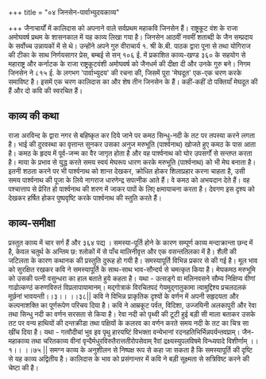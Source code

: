 +++
title = "०४ जिनसेन-पार्वाभ्युदयकाव्य"

+++
जैनाचार्यों में कालिदास को अपनाने वाले सर्वप्रथम महाकवि जिनसेन हैं। राष्ट्रकूट वंश के राजा अमोघवर्ष प्रथम के शासनकाल में यह काव्य लिखा गया है। जिनसेन आठवीं नवमीं शताब्दी के जैन सम्प्रदाय के सर्वोच्च उन्नायकों में से थे। उन्होंने अपने गुरु वीराचार्य
१. श्री के.बी. पाठक द्वारा पूना से तथा योगिराज की टीका के साथ निर्णयसागर प्रेस, बम्बई से
सन् १०६ ई. में प्रकाशित
काव्य-खण्ड
३६० के सहयोग से महाराष्ट्र और कर्नाटक के राजा राष्ट्रकूटवंशी अमोघवर्ष को जैनधर्म की दीक्षा दी और उनके गुरु बने। निगम
जिनसेन ने ८१५ ई. के लगभग 'पार्वाभ्युदय' की रचना की, जिसमें पूरा 'मेघदूत' एक-एक चरण करके समाविष्ट है। इसमें एक चरण कालिदास का और शेष तीन जिनसेन के हैं। कहीं-कहीं दो पक्तियाँ मेघदूत की हैं और दो कवि की स्वरचित हैं।
## काव्य की कथा
राजा अरविन्द के द्वारा नगर से बहिष्कृत कर दिये जाने पर कमठ सिन्धु-नदी के तट पर तपस्या करने लगता है। भाई की दुरवस्था का वृत्तान्त सुनकर उसका अनुज मरुभूति (पार्श्वनाथ) खोजते हुए कमठ के पास आता है। कमठ के हृदय में पूर्व-जन्म का वैर जागृत होता है और वह पार्श्वनाथ को घोर उपसर्गों से सन्तप्त करता है। माया के प्रभाव से युद्ध करते समय स्वयं मेघरूप धारण करके मरुभूति (पार्श्वनाथ) को भी मेघ बनाता है। इतनी शठता करने पर भी पार्श्वनाथ को शान्त देखकर, क्रोधित होकर शिलाप्रहार करना चाहता है, उसी समय पार्श्वनाथ की पूजा के लिये नागराज धारणेन्द्र सपत्नीक आते हैं। वे कमठ को अभयदान देते हैं। वह पश्चात्ताप से प्रेरित हो पार्श्वनाथ की शरण में जाकर पापों के लिए क्षमायाचना करता है। देवगण इस दृश्य को देखकर हर्षित होकर पुष्पवृष्टि करके पार्श्वनाथ की स्तुति करते हैं।
## काव्य-समीक्षा
प्रस्तुत काव्य में चार सर्ग हैं और ३६४ पद्य । समस्या-पूर्ति होने के कारण सम्पूर्ण काव्य मन्दाक्रान्ता छन्द में है, केवल चतुर्थ के अन्तिम छ: श्लोकों में से पाँच मालिनीवृत्त और एक वसन्ततिलका में है। शैली की जटिलता के कारण कथानक की प्रस्तुति दुरूह हो गयी है। समस्यापूर्ति विभिन्न प्रकार से की गई है। मूल भाव को सुरक्षित रखकर कवि ने समस्यापूर्ति के साथ-साथ भाव-सौन्दर्य से चमत्कृत किया है। मेघकमठ मरुभूमि को उसकी पत्नी वसुन्धरा का हाल बताते हुये कहता है।
यथा -
उत्सङ्गे वा मलिनवसने सौम्य निक्षिप्य वीणां गाढोत्कण्ठं करुणविरुतं विप्रलापायामानम्। मद्गोत्राकं विरचितपदं गेयमुद्गातुकामा
त्वामुद्दिश्य प्रचलदलकं मूर्छनां भावयन्ती।।३।। ।।३८|| कवि ने विभिन्न प्राकृतिक दृश्यों के वर्णन में अपनी सहृदयता और कल्पनाशक्ति का पूर्णरूपेण परिचय दिया है। कवि ने आम्रकूट पर्वत, विदिशा, उज्जयिनी अलकापुरी और रेवा तथा सिन्धु नदी का वर्णन सरसता से किया है। रेवा नदी को पृथ्वी की टूटी हुई बड़ी सी माला बताकर उसके तट पर वन्य हाथियों की दन्तक्रीडा तथा पक्षियों के कलरव का वर्णन करते समय नदी के तट का चित्र सा खींच दिया है। यथा -
गत्वौदीचां भुव इव पृथु हारयष्टिं विभक्ता वन्येभानां रदनहतिभिर्भिन्नपर्यन्तवप्राम्।
जैन-महाकाव्य तथा चरितकाव्य वीनां वृन्दैर्मधुरविरुतैरात्ततीरोपसेवाम्
रैवां द्रक्ष्यस्युपलविषमे विन्ध्यपादे विशीर्णाम् ।। १।। ।।७५ || समग्न काव्य के अनुशीलन से निष्पक्ष रूप से कहा जा सकता है कि समस्यापूर्ति की दृष्टि से यह काव्य अद्वितीय है। कालिदास के भाव को प्रसंगान्तर में कवि ने बड़ी सूक्ष्मता से सत्रिविष्ट करने की चेष्टा की है।